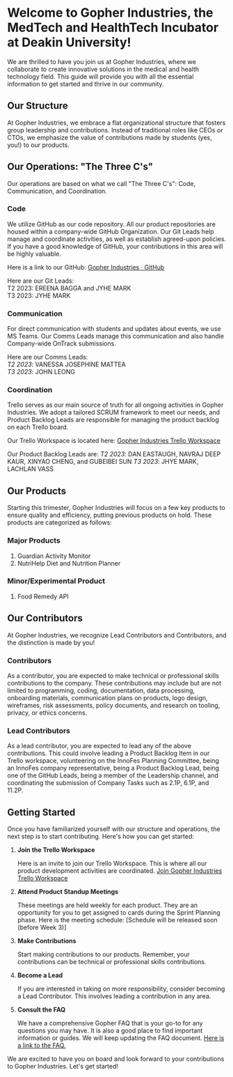 # Welcome to Gopher Industries, the MedTech and HealthTech Incubator at Deakin University!

We are thrilled to have you join us at Gopher Industries, where we collaborate to create innovative solutions in the medical and health technology field. This guide will provide you with all the essential information to get started and thrive in our community.

## Our Structure

At Gopher Industries, we embrace a flat organizational structure that fosters group leadership and contributions. Instead of traditional roles like CEOs or CTOs, we emphasize the value of contributions made by students (yes, you!) to our products.

## Our Operations: "The Three C's"

Our operations are based on what we call "The Three C's": Code, Communication, and Coordination.

### Code

We utilize GitHub as our code repository. All our product repositories are housed within a company-wide GitHub Organization. Our Git Leads help manage and coordinate activities, as well as establish agreed-upon policies. If you have a good knowledge of GitHub, your contributions in this area will be highly valuable.

Here is a link to our GitHub: [Gopher Industries · GitHub](https://github.com/gopher-industries)

Here are our Git Leads:  
T2 2023: EREENA BAGGA and JYHE MARK  
T3 2023: JYHE MARK  

### Communication

For direct communication with students and updates about events, we use MS Teams. Our Comms Leads manage this communication and also handle Company-wide OnTrack submissions.

Here are our Comms Leads:  
*T2 2023*: VANESSA JOSEPHINE MATTEA  
*T3 2023*: JOHN LEONG  

### Coordination

Trello serves as our main source of truth for all ongoing activities in Gopher Industries. We adopt a tailored SCRUM framework to meet our needs, and Product Backlog Leads are responsible for managing the product backlog on each Trello board.

Our Trello Workspace is located here: [Gopher Industries Trello Workspace](https://trello.com/invite/gopherindustries3/ATTIfc98e6ebf94d61601f09d91a7ce2e06e82383EF8)

Our Product Backlog Leads are: 
*T2 2023*: DAN EASTAUGH, NAVRAJ DEEP KAUR, XINYAO CHENG, and GUBEIBEI SUN
*T3 2023*: JHYE MARK, LACHLAN VASS

## Our Products

Starting this trimester, Gopher Industries will focus on a few key products to ensure quality and efficiency, putting previous products on hold. These products are categorized as follows:

### Major Products

1. Guardian Activity Monitor
2. NutriHelp Diet and Nutrition Planner

### Minor/Experimental Product

1. Food Remedy API

## Our Contributors

At Gopher Industries, we recognize Lead Contributors and Contributors, and the distinction is made by you!

### Contributors

As a contributor, you are expected to make technical or professional skills contributions to the company. These contributions may include but are not limited to programming, coding, documentation, data processing, onboarding materials, communication plans on products, logo design, wireframes, risk assessments, policy documents, and research on tooling, privacy, or ethics concerns.

### Lead Contributors

As a lead contributor, you are expected to lead any of the above contributions. This could involve leading a Product Backlog Item in our Trello workspace, volunteering on the InnoFes Planning Committee, being an InnoFes company representative, being a Product Backlog Lead, being one of the GitHub Leads, being a member of the Leadership channel, and coordinating the submission of Company Tasks such as 2.1P, 6.1P, and 11.2P.

## Getting Started

Once you have familiarized yourself with our structure and operations, the next step is to start contributing. Here's how you can get started:

1. **Join the Trello Workspace**

    Here is an invite to join our Trello Workspace. This is where all our product development activities are coordinated. [Join Gopher Industries Trello Workspace](https://trello.com/invite/gopherindustries3/ATTIfc98e6ebf94d61601f09d91a7ce2e06e82383EF8)

2. **Attend Product Standup Meetings**

   These meetings are held weekly for each product. They are an opportunity for you to get assigned to cards during the Sprint Planning phase. Here is the meeting schedule: [Schedule will be released soon (before Week 3)]

3. **Make Contributions**

   Start making contributions to our products. Remember, your contributions can be technical or professional skills contributions.

4. **Become a Lead**

   If you are interested in taking on more responsibility, consider becoming a Lead Contributor. This involves leading a contribution in any area.

5. **Consult the FAQ**

   We have a comprehensive Gopher FAQ that is your go-to for any questions you may have. It is also a good place to find important information or guides. We will keep updating the FAQ document. [Here is a link to the FAQ.](https://github.com/Gopher-Industries/company-docs/blob/master/docs/frequently-asked-questions.md)

We are excited to have you on board and look forward to your contributions to Gopher Industries. Let's get started!

